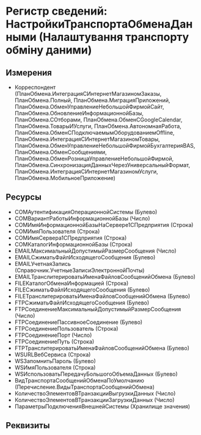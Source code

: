 ﻿# Регистр сведений: НастройкиТранспортаОбменаДанными (Налаштування транспорту обміну даними)

## Измерения

- Корреспондент (ПланОбмена.ИнтеграцияСИнтернетМагазиномЗаказы, ПланОбмена.Полный, ПланОбмена.МиграцияПриложений, ПланОбмена.ОбменУправлениеНебольшойФирмойСайт, ПланОбмена.ОбновлениеИнформационнойБазы, ПланОбмена.СОтборами, ПланОбмена.ОбменСGoogleCalendar, ПланОбмена.ТоварыИУслуги, ПланОбмена.АвтономнаяРабота, ПланОбмена.ОбменСПодключаемымОборудованиемOffline, ПланОбмена.ИнтеграцияСИнтернетМагазиномТовары, ПланОбмена.ОбменУправлениеНебольшойФирмойБухгалтерияBAS, ПланОбмена.ОбменСообщениями, ПланОбмена.ОбменРозницаУправлениеНебольшойФирмой, ПланОбмена.СинхронизацияДанныхЧерезУниверсальныйФормат, ПланОбмена.ИнтеграцияСИнтернетМагазиномУслуги, ПланОбмена.МобильноеПриложение)

## Ресурсы

- COMАутентификацияОперационнойСистемы (Булево)
- COMВариантРаботыИнформационнойБазы (Число)
- COMИмяИнформационнойБазыНаСервере1СПредприятия (Строка)
- COMИмяПользователя (Строка)
- COMИмяСервера1СПредприятия (Строка)
- COMКаталогИнформационнойБазы (Строка)
- EMAILМаксимальныйДопустимыйРазмерСообщения (Число)
- EMAILСжиматьФайлИсходящегоСообщения (Булево)
- EMAILУчетнаяЗапись (Справочник.УчетныеЗаписиЭлектроннойПочты)
- EMAILТранслитерироватьИменаФайловСообщенийОбмена (Булево)
- FILEКаталогОбменаИнформацией (Строка)
- FILEСжиматьФайлИсходящегоСообщения (Булево)
- FILEТранслитерироватьИменаФайловСообщенийОбмена (Булево)
- FTPСжиматьФайлИсходящегоСообщения (Булево)
- FTPСоединениеМаксимальныйДопустимыйРазмерСообщения (Число)
- FTPСоединениеПассивноеСоединение (Булево)
- FTPСоединениеПользователь (Строка)
- FTPСоединениеПорт (Число)
- FTPСоединениеПуть (Строка)
- FTPТранслитерироватьИменаФайловСообщенийОбмена (Булево)
- WSURLВебСервиса (Строка)
- WSЗапомнитьПароль (Булево)
- WSИмяПользователя (Строка)
- WSИспользоватьПередачуБольшогоОбъемаДанных (Булево)
- ВидТранспортаСообщенийОбменаПоУмолчанию (Перечисление.ВидыТранспортаСообщенийОбмена)
- КоличествоЭлементовВТранзакцииВыгрузкиДанных (Число)
- КоличествоЭлементовВТранзакцииЗагрузкиДанных (Число)
- ПараметрыПодключенияВнешнейСистемы (Хранилище значения)

## Реквизиты


